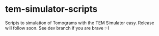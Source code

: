 # tem-simulator-scripts
Scripts to simulation of Tomograms with the TEM Simulator easy. Release will follow soon. See dev branch if you are brave :-)
